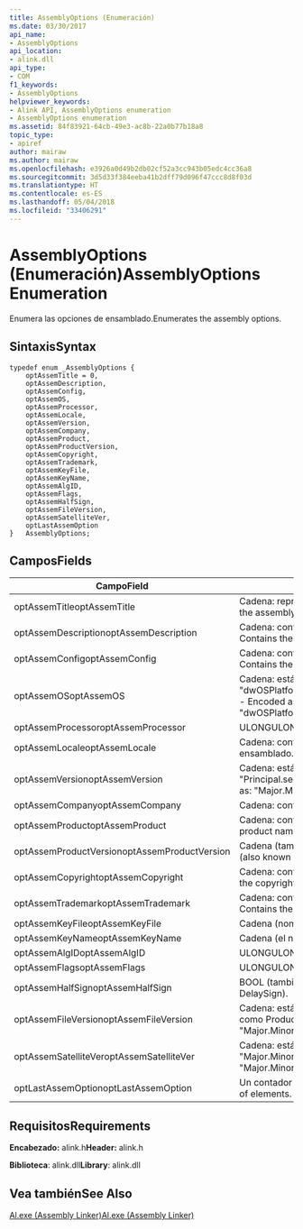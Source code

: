 ```yaml
---
title: AssemblyOptions (Enumeración)
ms.date: 03/30/2017
api_name:
- AssemblyOptions
api_location:
- alink.dll
api_type:
- COM
f1_keywords:
- AssemblyOptions
helpviewer_keywords:
- Alink API, AssemblyOptions enumeration
- AssemblyOptions enumeration
ms.assetid: 84f83921-64cb-49e3-ac8b-22a0b77b18a8
topic_type:
- apiref
author: mairaw
ms.author: mairaw
ms.openlocfilehash: e3926a0d49b2db02cf52a3cc943b05edc4cc36a8
ms.sourcegitcommit: 3d5d33f384eeba41b2dff79d096f47ccc8d8f03d
ms.translationtype: HT
ms.contentlocale: es-ES
ms.lasthandoff: 05/04/2018
ms.locfileid: "33406291"
---
```

# <a name="assemblyoptions-enumeration"></a><span data-ttu-id="3cda9-102">AssemblyOptions (Enumeración)</span><span class="sxs-lookup"><span data-stu-id="3cda9-102">AssemblyOptions Enumeration</span></span>
<span data-ttu-id="3cda9-103">Enumera las opciones de ensamblado.</span><span class="sxs-lookup"><span data-stu-id="3cda9-103">Enumerates the assembly options.</span></span>  
  
## <a name="syntax"></a><span data-ttu-id="3cda9-104">Sintaxis</span><span class="sxs-lookup"><span data-stu-id="3cda9-104">Syntax</span></span>  
  
```  
typedef enum _AssemblyOptions {  
    optAssemTitle = 0,  
    optAssemDescription,  
    optAssemConfig,  
    optAssemOS,  
    optAssemProcessor,  
    optAssemLocale,  
    optAssemVersion,  
    optAssemCompany,  
    optAssemProduct,  
    optAssemProductVersion,  
    optAssemCopyright,  
    optAssemTrademark,  
    optAssemKeyFile,  
    optAssemKeyName,  
    optAssemAlgID,  
    optAssemFlags,  
    optAssemHalfSign,  
    optAssemFileVersion,  
    optAssemSatelliteVer,  
    optLastAssemOption  
}   AssemblyOptions;  
```  
  
## <a name="fields"></a><span data-ttu-id="3cda9-105">Campos</span><span class="sxs-lookup"><span data-stu-id="3cda9-105">Fields</span></span>  
  
|<span data-ttu-id="3cda9-106">Campo</span><span class="sxs-lookup"><span data-stu-id="3cda9-106">Field</span></span>|<span data-ttu-id="3cda9-107">Descripción</span><span class="sxs-lookup"><span data-stu-id="3cda9-107">Description</span></span>|  
|-----------|-----------------|  
|<span data-ttu-id="3cda9-108">optAssemTitle</span><span class="sxs-lookup"><span data-stu-id="3cda9-108">optAssemTitle</span></span>|<span data-ttu-id="3cda9-109">Cadena: representa el título del ensamblado.</span><span class="sxs-lookup"><span data-stu-id="3cda9-109">String - Represents the assembly title.</span></span>|  
|<span data-ttu-id="3cda9-110">optAssemDescription</span><span class="sxs-lookup"><span data-stu-id="3cda9-110">optAssemDescription</span></span>|<span data-ttu-id="3cda9-111">Cadena: contiene la descripción del ensamblado.</span><span class="sxs-lookup"><span data-stu-id="3cda9-111">String - Contains the assembly description.</span></span>|  
|<span data-ttu-id="3cda9-112">optAssemConfig</span><span class="sxs-lookup"><span data-stu-id="3cda9-112">optAssemConfig</span></span>|<span data-ttu-id="3cda9-113">Cadena: contiene la configuración del ensamblado.</span><span class="sxs-lookup"><span data-stu-id="3cda9-113">String - Contains the assembly configuration.</span></span>|  
|<span data-ttu-id="3cda9-114">optAssemOS</span><span class="sxs-lookup"><span data-stu-id="3cda9-114">optAssemOS</span></span>|<span data-ttu-id="3cda9-115">Cadena: está codificada como: "dwOSPlatformId.dwOSMajorVersion.dwOSMinorVersion".</span><span class="sxs-lookup"><span data-stu-id="3cda9-115">String - Encoded as: "dwOSPlatformId.dwOSMajorVersion.dwOSMinorVersion".</span></span>|  
|<span data-ttu-id="3cda9-116">optAssemProcessor</span><span class="sxs-lookup"><span data-stu-id="3cda9-116">optAssemProcessor</span></span>|<span data-ttu-id="3cda9-117">ULONG</span><span class="sxs-lookup"><span data-stu-id="3cda9-117">ULONG</span></span>|  
|<span data-ttu-id="3cda9-118">optAssemLocale</span><span class="sxs-lookup"><span data-stu-id="3cda9-118">optAssemLocale</span></span>|<span data-ttu-id="3cda9-119">Cadena: contiene la configuración regional del ensamblado.</span><span class="sxs-lookup"><span data-stu-id="3cda9-119">String - Contains the assembly locale.</span></span>|  
|<span data-ttu-id="3cda9-120">optAssemVersion</span><span class="sxs-lookup"><span data-stu-id="3cda9-120">optAssemVersion</span></span>|<span data-ttu-id="3cda9-121">Cadena: está codificada como: "Principal.secundaria.compilación.revisión".</span><span class="sxs-lookup"><span data-stu-id="3cda9-121">String - Encoded as: "Major.Minor.Build.Revision".</span></span>|  
|<span data-ttu-id="3cda9-122">optAssemCompany</span><span class="sxs-lookup"><span data-stu-id="3cda9-122">optAssemCompany</span></span>|<span data-ttu-id="3cda9-123">Cadena: contiene la empresa.</span><span class="sxs-lookup"><span data-stu-id="3cda9-123">String - Contains the company.</span></span>|  
|<span data-ttu-id="3cda9-124">optAssemProduct</span><span class="sxs-lookup"><span data-stu-id="3cda9-124">optAssemProduct</span></span>|<span data-ttu-id="3cda9-125">Cadena: contiene el nombre del producto.</span><span class="sxs-lookup"><span data-stu-id="3cda9-125">String - Contains the product name.</span></span>|  
|<span data-ttu-id="3cda9-126">optAssemProductVersion</span><span class="sxs-lookup"><span data-stu-id="3cda9-126">optAssemProductVersion</span></span>|<span data-ttu-id="3cda9-127">Cadena (también conocido como InformationalVersion).</span><span class="sxs-lookup"><span data-stu-id="3cda9-127">String (also known as InformationalVersion).</span></span>|  
|<span data-ttu-id="3cda9-128">optAssemCopyright</span><span class="sxs-lookup"><span data-stu-id="3cda9-128">optAssemCopyright</span></span>|<span data-ttu-id="3cda9-129">Cadena: contiene la información de copyright.</span><span class="sxs-lookup"><span data-stu-id="3cda9-129">String - Contains the copyright information.</span></span>|  
|<span data-ttu-id="3cda9-130">optAssemTrademark</span><span class="sxs-lookup"><span data-stu-id="3cda9-130">optAssemTrademark</span></span>|<span data-ttu-id="3cda9-131">Cadena: contiene la información de marca comercial.</span><span class="sxs-lookup"><span data-stu-id="3cda9-131">String - Contains the trademark information.</span></span>|  
|<span data-ttu-id="3cda9-132">optAssemKeyFile</span><span class="sxs-lookup"><span data-stu-id="3cda9-132">optAssemKeyFile</span></span>|<span data-ttu-id="3cda9-133">Cadena (nombre de archivo).</span><span class="sxs-lookup"><span data-stu-id="3cda9-133">String (file name).</span></span>|  
|<span data-ttu-id="3cda9-134">optAssemKeyName</span><span class="sxs-lookup"><span data-stu-id="3cda9-134">optAssemKeyName</span></span>|<span data-ttu-id="3cda9-135">Cadena (el nombre de clave).</span><span class="sxs-lookup"><span data-stu-id="3cda9-135">String (The key name).</span></span>|  
|<span data-ttu-id="3cda9-136">optAssemAlgID</span><span class="sxs-lookup"><span data-stu-id="3cda9-136">optAssemAlgID</span></span>|<span data-ttu-id="3cda9-137">ULONG</span><span class="sxs-lookup"><span data-stu-id="3cda9-137">ULONG</span></span>|  
|<span data-ttu-id="3cda9-138">optAssemFlags</span><span class="sxs-lookup"><span data-stu-id="3cda9-138">optAssemFlags</span></span>|<span data-ttu-id="3cda9-139">ULONG</span><span class="sxs-lookup"><span data-stu-id="3cda9-139">ULONG</span></span>|  
|<span data-ttu-id="3cda9-140">optAssemHalfSign</span><span class="sxs-lookup"><span data-stu-id="3cda9-140">optAssemHalfSign</span></span>|<span data-ttu-id="3cda9-141">BOOL (también conocido como DelaySign).</span><span class="sxs-lookup"><span data-stu-id="3cda9-141">Bool (Also known as DelaySign).</span></span>|  
|<span data-ttu-id="3cda9-142">optAssemFileVersion</span><span class="sxs-lookup"><span data-stu-id="3cda9-142">optAssemFileVersion</span></span>|<span data-ttu-id="3cda9-143">Cadena: está codificada como "Major.Minor.Build.Revision" como ProductVersion.</span><span class="sxs-lookup"><span data-stu-id="3cda9-143">String - Encoded as "Major.Minor.Build.Revision"--same as ProductVersion.</span></span>|  
|<span data-ttu-id="3cda9-144">optAssemSatelliteVer</span><span class="sxs-lookup"><span data-stu-id="3cda9-144">optAssemSatelliteVer</span></span>|<span data-ttu-id="3cda9-145">Cadena: está codificada como "Major.Minor.Build.Revision".</span><span class="sxs-lookup"><span data-stu-id="3cda9-145">String - Encoded as "Major.Minor.Build.Revision".</span></span>|  
|<span data-ttu-id="3cda9-146">optLastAssemOption</span><span class="sxs-lookup"><span data-stu-id="3cda9-146">optLastAssemOption</span></span>|<span data-ttu-id="3cda9-147">Un contador del número de elementos.</span><span class="sxs-lookup"><span data-stu-id="3cda9-147">A counter of the number of elements.</span></span>|  
  
## <a name="requirements"></a><span data-ttu-id="3cda9-148">Requisitos</span><span class="sxs-lookup"><span data-stu-id="3cda9-148">Requirements</span></span>  
 <span data-ttu-id="3cda9-149">**Encabezado:** alink.h</span><span class="sxs-lookup"><span data-stu-id="3cda9-149">**Header:** alink.h</span></span>  
  
 <span data-ttu-id="3cda9-150">**Biblioteca**: alink.dll</span><span class="sxs-lookup"><span data-stu-id="3cda9-150">**Library**: alink.dll</span></span>  
  
## <a name="see-also"></a><span data-ttu-id="3cda9-151">Vea también</span><span class="sxs-lookup"><span data-stu-id="3cda9-151">See Also</span></span>  
 [<span data-ttu-id="3cda9-152">Al.exe (Assembly Linker)</span><span class="sxs-lookup"><span data-stu-id="3cda9-152">Al.exe (Assembly Linker)</span></span>](../../../../docs/framework/tools/al-exe-assembly-linker.md)
